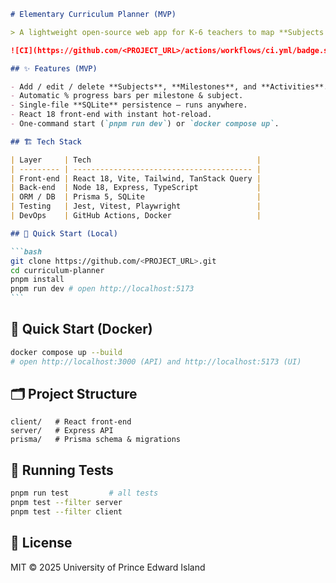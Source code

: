 ````markdown
# Elementary Curriculum Planner (MVP)

> A lightweight open‑source web app for K‑6 teachers to map **Subjects → Milestones → Activities**, track progress, and keep everything in one place.

![CI](https://github.com/<PROJECT_URL>/actions/workflows/ci.yml/badge.svg)

## ✨ Features (MVP)

- Add / edit / delete **Subjects**, **Milestones**, and **Activities**.
- Automatic % progress bars per milestone & subject.
- Single‑file **SQLite** persistence – runs anywhere.
- React 18 front‑end with instant hot‑reload.
- One‑command start (`pnpm run dev`) or `docker compose up`.

## 🏗️ Tech Stack

| Layer     | Tech                                     |
| --------- | ---------------------------------------- |
| Front‑end | React 18, Vite, Tailwind, TanStack Query |
| Back‑end  | Node 18, Express, TypeScript             |
| ORM / DB  | Prisma 5, SQLite                         |
| Testing   | Jest, Vitest, Playwright                 |
| DevOps    | GitHub Actions, Docker                   |

## 🚀 Quick Start (Local)

```bash
git clone https://github.com/<PROJECT_URL>.git
cd curriculum-planner
pnpm install
pnpm run dev # open http://localhost:5173
```
````

## 🐳 Quick Start (Docker)

```bash
docker compose up --build
# open http://localhost:3000 (API) and http://localhost:5173 (UI)
```

## 🗂 Project Structure

```text
client/   # React front-end
server/   # Express API
prisma/   # Prisma schema & migrations
```

## 🧪 Running Tests

```bash
pnpm run test         # all tests
pnpm test --filter server
pnpm test --filter client
```

## 📜 License

MIT © 2025 University of Prince Edward Island

```

```

